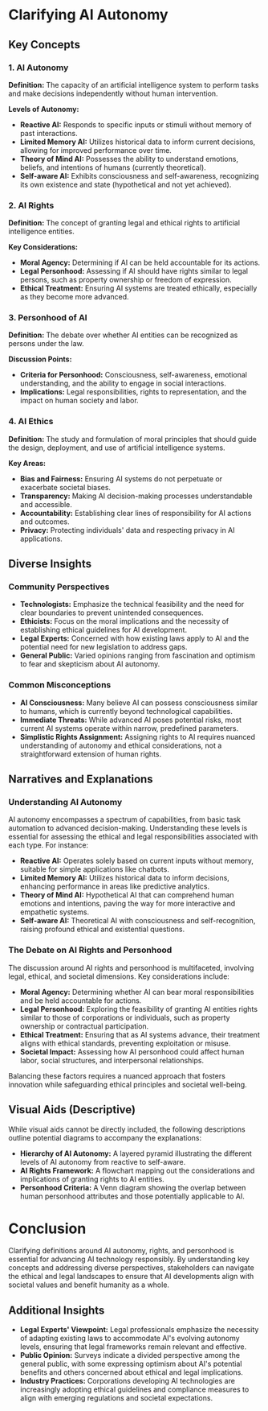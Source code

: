 

# Clarifying AI Autonomy

## Key Concepts

### 1. AI Autonomy
**Definition:** The capacity of an artificial intelligence system to perform tasks and make decisions independently without human intervention.

**Levels of Autonomy:**
- **Reactive AI:** Responds to specific inputs or stimuli without memory of past interactions.
- **Limited Memory AI:** Utilizes historical data to inform current decisions, allowing for improved performance over time.
- **Theory of Mind AI:** Possesses the ability to understand emotions, beliefs, and intentions of humans (currently theoretical).
- **Self-aware AI:** Exhibits consciousness and self-awareness, recognizing its own existence and state (hypothetical and not yet achieved).

### 2. AI Rights
**Definition:** The concept of granting legal and ethical rights to artificial intelligence entities.

**Key Considerations:**
- **Moral Agency:** Determining if AI can be held accountable for its actions.
- **Legal Personhood:** Assessing if AI should have rights similar to legal persons, such as property ownership or freedom of expression.
- **Ethical Treatment:** Ensuring AI systems are treated ethically, especially as they become more advanced.

### 3. Personhood of AI
**Definition:** The debate over whether AI entities can be recognized as persons under the law.

**Discussion Points:**
- **Criteria for Personhood:** Consciousness, self-awareness, emotional understanding, and the ability to engage in social interactions.
- **Implications:** Legal responsibilities, rights to representation, and the impact on human society and labor.

### 4. AI Ethics
**Definition:** The study and formulation of moral principles that should guide the design, deployment, and use of artificial intelligence systems.

**Key Areas:**
- **Bias and Fairness:** Ensuring AI systems do not perpetuate or exacerbate societal biases.
- **Transparency:** Making AI decision-making processes understandable and accessible.
- **Accountability:** Establishing clear lines of responsibility for AI actions and outcomes.
- **Privacy:** Protecting individuals' data and respecting privacy in AI applications.

## Diverse Insights

### Community Perspectives
- **Technologists:** Emphasize the technical feasibility and the need for clear boundaries to prevent unintended consequences.
- **Ethicists:** Focus on the moral implications and the necessity of establishing ethical guidelines for AI development.
- **Legal Experts:** Concerned with how existing laws apply to AI and the potential need for new legislation to address gaps.
- **General Public:** Varied opinions ranging from fascination and optimism to fear and skepticism about AI autonomy.

### Common Misconceptions
- **AI Consciousness:** Many believe AI can possess consciousness similar to humans, which is currently beyond technological capabilities.
- **Immediate Threats:** While advanced AI poses potential risks, most current AI systems operate within narrow, predefined parameters.
- **Simplistic Rights Assignment:** Assigning rights to AI requires nuanced understanding of autonomy and ethical considerations, not a straightforward extension of human rights.

## Narratives and Explanations

### Understanding AI Autonomy
AI autonomy encompasses a spectrum of capabilities, from basic task automation to advanced decision-making. Understanding these levels is essential for assessing the ethical and legal responsibilities associated with each type. For instance:

- **Reactive AI:** Operates solely based on current inputs without memory, suitable for simple applications like chatbots.
- **Limited Memory AI:** Utilizes historical data to inform decisions, enhancing performance in areas like predictive analytics.
- **Theory of Mind AI:** Hypothetical AI that can comprehend human emotions and intentions, paving the way for more interactive and empathetic systems.
- **Self-aware AI:** Theoretical AI with consciousness and self-recognition, raising profound ethical and existential questions.

### The Debate on AI Rights and Personhood
The discussion around AI rights and personhood is multifaceted, involving legal, ethical, and societal dimensions. Key considerations include:

- **Moral Agency:** Determining whether AI can bear moral responsibilities and be held accountable for actions.
- **Legal Personhood:** Exploring the feasibility of granting AI entities rights similar to those of corporations or individuals, such as property ownership or contractual participation.
- **Ethical Treatment:** Ensuring that as AI systems advance, their treatment aligns with ethical standards, preventing exploitation or misuse.
- **Societal Impact:** Assessing how AI personhood could affect human labor, social structures, and interpersonal relationships.

Balancing these factors requires a nuanced approach that fosters innovation while safeguarding ethical principles and societal well-being.

## Visual Aids (Descriptive)

While visual aids cannot be directly included, the following descriptions outline potential diagrams to accompany the explanations:

- **Hierarchy of AI Autonomy:** A layered pyramid illustrating the different levels of AI autonomy from reactive to self-aware.
- **AI Rights Framework:** A flowchart mapping out the considerations and implications of granting rights to AI entities.
- **Personhood Criteria:** A Venn diagram showing the overlap between human personhood attributes and those potentially applicable to AI.

# Conclusion

Clarifying definitions around AI autonomy, rights, and personhood is essential for advancing AI technology responsibly. By understanding key concepts and addressing diverse perspectives, stakeholders can navigate the ethical and legal landscapes to ensure that AI developments align with societal values and benefit humanity as a whole.

## Additional Insights

- **Legal Experts' Viewpoint:** Legal professionals emphasize the necessity of adapting existing laws to accommodate AI's evolving autonomy levels, ensuring that legal frameworks remain relevant and effective.
- **Public Opinion:** Surveys indicate a divided perspective among the general public, with some expressing optimism about AI's potential benefits and others concerned about ethical and legal implications.
- **Industry Practices:** Corporations developing AI technologies are increasingly adopting ethical guidelines and compliance measures to align with emerging regulations and societal expectations.